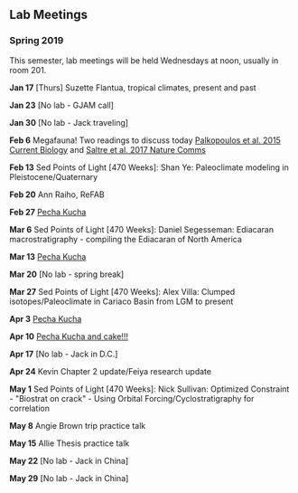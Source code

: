## Lab Meetings
### Spring 2019
This semester, lab meetings will be held Wednesdays at noon, usually in room 201.

**Jan 17** [Thurs] Suzette Flantua, tropical climates, present and past

**Jan 23** [No lab - GJAM call]

**Jan 30** [No lab - Jack traveling]

**Feb 6** Megafauna! Two readings to discuss today [Palkopoulos et al. 2015 Current Biology](https://www.sciencedirect.com/science/article/pii/S0960982215004200?via%3Dihub) and [Saltre et al. 2017 Nature Comms](https://www.nature.com/articles/ncomms10511)

**Feb 13** Sed Points of Light [470 Weeks]: Shan Ye: Paleoclimate modeling in Pleistocene/Quaternary

**Feb 20** Ann Raiho, ReFAB

**Feb 27** [Pecha Kucha](https://github.com/WilliamsPaleoLab/LabMeetings/blob/master/PechaKucha.md)

**Mar 6** Sed Points of Light [470 Weeks]: Daniel Segesseman: Ediacaran macrostratigraphy - compiling the Ediacaran of North America

**Mar 13** [Pecha Kucha](https://github.com/WilliamsPaleoLab/LabMeetings/blob/master/PechaKucha.md)

**Mar 20** [No lab - spring break]

**Mar 27** Sed Points of Light [470 Weeks]: Alex Villa: Clumped isotopes/Paleoclimate in Cariaco Basin from LGM to present

**Apr 3** [Pecha Kucha](https://github.com/WilliamsPaleoLab/LabMeetings/blob/master/PechaKucha.md)

**Apr 10** [Pecha Kucha and cake!!!](https://github.com/WilliamsPaleoLab/LabMeetings/blob/master/PechaKucha.md)

**Apr 17** [No lab - Jack in D.C.]

**Apr 24** Kevin Chapter 2 update/Feiya research update

**May 1** Sed Points of Light [470 Weeks]: Nick Sullivan: Optimized Constraint - "Biostrat on crack" - Using Orbital Forcing/Cyclostratigraphy for correlation

**May 8** Angie Brown trip practice talk

**May 15** Allie Thesis practice talk

**May 22** [No lab - Jack in China]

**May 29** [No lab - Jack in China]
